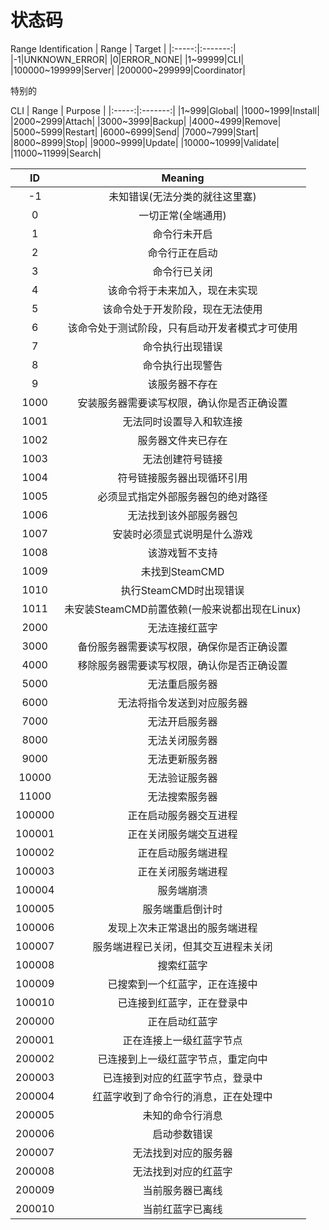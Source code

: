 # 状态码

Range Identification
| Range | Target |
|:-----:|:-------:|
|-1|UNKNOWN_ERROR|
|0|ERROR_NONE|
|1~99999|CLI|
|100000~199999|Server|
|200000~299999|Coordinator|

特别的

CLI
| Range | Purpose |
|:-----:|:-------:|
|1~999|Global|
|1000~1999|Install|
|2000~2999|Attach|
|3000~3999|Backup|
|4000~4999|Remove|
|5000~5999|Restart|
|6000~6999|Send|
|7000~7999|Start|
|8000~8999|Stop|
|9000~9999|Update|
|10000~10999|Validate|
|11000~11999|Search|

|ID|Meaning|
|:--:|:-:|
|-1|未知错误(无法分类的就往这里塞)|
|0|一切正常(全端通用)|
|1|命令行未开启|
|2|命令行正在启动|
|3|命令行已关闭|
|4|该命令将于未来加入，现在未实现|
|5|该命令处于开发阶段，现在无法使用|
|6|该命令处于测试阶段，只有启动开发者模式才可使用|
|7|命令执行出现错误|
|8|命令执行出现警告|
|9|该服务器不存在|
|1000|安装服务器需要读写权限，确认你是否正确设置|
|1001|无法同时设置导入和软连接|
|1002|服务器文件夹已存在|
|1003|无法创建符号链接|
|1004|符号链接服务器出现循环引用|
|1005|必须显式指定外部服务器包的绝对路径|
|1006|无法找到该外部服务器包|
|1007|安装时必须显式说明是什么游戏|
|1008|该游戏暂不支持|
|1009|未找到SteamCMD|
|1010|执行SteamCMD时出现错误|
|1011|未安装SteamCMD前置依赖(一般来说都出现在Linux)|
|2000|无法连接红蓝字|
|3000|备份服务器需要读写权限，确保你是否正确设置|
|4000|移除服务器需要读写权限，确认你是否正确设置|
|5000|无法重启服务器|
|6000|无法将指令发送到对应服务器|
|7000|无法开启服务器|
|8000|无法关闭服务器|
|9000|无法更新服务器|
|10000|无法验证服务器|
|11000|无法搜索服务器|
|100000|正在启动服务器交互进程|
|100001|正在关闭服务端交互进程|
|100002|正在启动服务端进程|
|100003|正在关闭服务端进程|
|100004|服务端崩溃|
|100005|服务端重启倒计时|
|100006|发现上次未正常退出的服务端进程|
|100007|服务端进程已关闭，但其交互进程未关闭|
|100008|搜索红蓝字|
|100009|已搜索到一个红蓝字，正在连接中|
|100010|已连接到红蓝字，正在登录中|
|200000|正在启动红蓝字|
|200001|正在连接上一级红蓝字节点|
|200002|已连接到上一级红蓝字节点，重定向中|
|200003|已连接到对应的红蓝字节点，登录中|
|200004|红蓝字收到了命令行的消息，正在处理中|
|200005|未知的命令行消息|
|200006|启动参数错误|
|200007|无法找到对应的服务器|
|200008|无法找到对应的红蓝字|
|200009|当前服务器已离线|
|200010|当前红蓝字已离线|